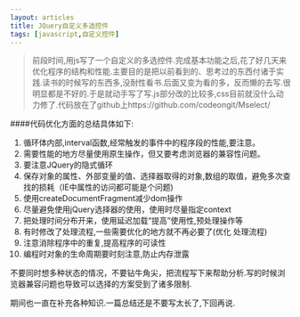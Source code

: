 ```yaml
---
layout: articles
title: JQuery自定义多选控件
tags: [javascript,自定义控件]
---
```

>前段时间,用js写了一个自定义的多选控件.完成基本功能之后,花了好几天来优化程序的结构和性能.主要目的是把以前看到的、思考过的东西付诸于实践.读书的时候写的东西多,没耐性看书.后面又变为看的多，反而懒的去写.很明显都是不好的.于是就动手写了写.js部分改的比较多,css目前就没什么动力修了.代码放在了github上https://github.com/codeongit/Mselect/

<!--more-->
####代码优化方面的总结具体如下:
1. 循环体内部,interval函数,经常触发的事件中的程序段的性能,要注意。
2. 需要性能的地方尽量使用原生操作，但又要考虑浏览器的兼容性问题。
3. 要注意JQuery的隐式循环
4. 保存对象的属性、外部变量的值、选择器取得的对象,数组的取值，避免多次查找的损耗（IE中属性的访问都可能是个问题)
5. 使用createDocumentFragment减少dom操作
6. 尽量避免使用jQuery选择器的使用，使用时尽量指定context
7. 把处理时间分布开来，使用延迟加载“提高”使用性,预处理操作等
8. 有时修改了处理流程,一些需要优化的地方就不再必要了(优化 处理流程)
9. 注意消除程序中的重复,提高程序的可读性
10. 编程时对象的生命周期要时刻注意,防止内存泄露

不要同时想多种状态的情况，不要钻牛角尖，把流程写下来帮助分析.写的时候浏览器兼容问题也导致可以选择的方案受到了诸多限制.

期间也一直在补充各种知识.一篇总结还是不要写太长了,下回再说.


